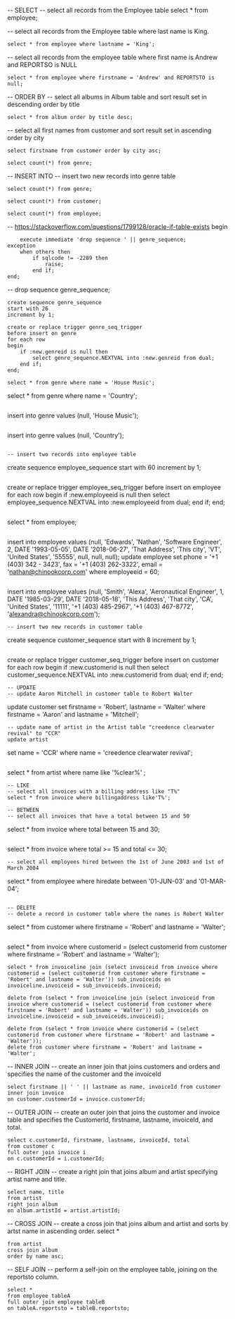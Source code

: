 -- SELECT
-- select all records from the Employee table
select * from employee;

-- select all records from the Employee table where last name is King.
```
select * from employee where lastname = 'King';
```

-- select all records from the employee table where first name is Andrew and REPORTSO is NULL
```
select * from employee where firstname = 'Andrew' and REPORTSTO is null;
```

-- ORDER BY
-- select all albums in Album table and sort result set in descending order by title
```
select * from album order by title desc;
```
-- select all first names from customer and sort result set in ascending order by city
```
select firstname from customer order by city asc;
```

```
select count(*) from genre;
```

-- INSERT INTO
-- insert two new records into genre table

```
select count(*) from genre;
```
```
select count(*) from customer;
```
```
select count(*) from employee;
```

-- https://stackoverflow.com/questions/1799128/oracle-if-table-exists
begin
```
    execute immediate 'drop sequence ' || genre_sequence;
exception
    when others then
        if sqlcode != -2289 then
            raise;
        end if;
end;
```

-- drop sequence genre_sequence;
```
create sequence genre_sequence
start with 26
increment by 1;
```
```
create or replace trigger genre_seq_trigger
before insert on genre
for each row
begin
    if :new.genreid is null then
        select genre_sequence.NEXTVAL into :new.genreid from dual;
    end if;
end;
```
```
select * from genre where name = 'House Music';
```
select * from genre where name = 'Country';
```
```
insert into genre values (null, 'House Music');
```
```
insert into genre values (null, 'Country');
```

-- insert two records into employee table
```
create sequence employee_sequence
start with 60
increment by 1;
```
```
create or replace trigger employee_seq_trigger
before insert on employee
for each row
begin 
    if :new.employeeid is null then
    select employee_sequence.NEXTVAL into :new.employeeid from dual;
    end if;
end;
```
```
select * from employee;
```
```
insert into employee
values (null, 'Edwards', 'Nathan', 'Software Engineer', 2, DATE '1993-05-05', DATE '2018-06-27', 'That Address', 'This city', 'VT', 'United States', '55555', null, null, null);
update employee
set phone = '+1 (403) 342 - 3423', fax = '+1 (403) 262-3322', email = 'nathan@chinookcorp.com'
where employeeid = 60;
```
```
insert into employee
values (null, 'Smith', 'Alexa', 'Aeronautical Engineer', 1, DATE '1985-03-29', DATE '2018-05-18', 'This Address', 'That city', 'CA', 'United States', '11111', '+1 (403) 485-2967', '+1 (403) 467-8772', 'alexandra@chinookcorp.com');
```
-- insert two new records in customer table
```
create sequence customer_sequence
start with 8
increment by 1;
```
```
create or replace trigger customer_seq_trigger
before insert on customer
for each row
begin
    if :new.customerid is null then
    select customer_sequence.NEXTVAL into :new.customerid from dual;
    end if;
end;
```
-- UPDATE
-- update Aaron Mitchell in customer table to Robert Walter
```
update customer
set firstname = 'Robert', lastname = 'Walter'
where firstname = 'Aaron' and lastname = 'Mitchell';
```
-- update name of artist in the Artist table "creedence clearwater revival" to "CCR"
update artist
```
set name = 'CCR'
where name = 'creedence clearwater revival';
```
```
select * from artist where name like '%clear%' ;
```
-- LIKE
-- select all invoices with a billing address like "T%"
select * from invoice where billingaddress like'T%';

-- BETWEEN
-- select all invoices that have a total between 15 and 50
```
select * from invoice where total between 15 and 30;
```
```
select * from invoice where total >= 15 and total <= 30;
```
-- select all employees hired between the 1st of June 2003 and 1st of March 2004
```
select * from employee where hiredate between '01-JUN-03' and '01-MAR-04';
```

-- DELETE
-- delete a record in customer table where the names is Robert Walter 
```
select * from customer where firstname = 'Robert' and lastname = 'Walter';
```
```
select * from invoice where customerid = (select customerid from customer where firstname = 'Robert' and lastname = 'Walter');
```
select * from invoiceline join (select invoiceid from invoice where customerid = (select customerid from customer where firstname = 'Robert' and lastname = 'Walter')) sub_invoiceids on invoiceline.invoiceid = sub_invoiceids.invoiceid;
```
```
delete from (select * from invoiceline join (select invoiceid from invoice where customerid = (select customerid from customer where firstname = 'Robert' and lastname = 'Walter')) sub_invoiceids on invoiceline.invoiceid = sub_invoiceids.invoiceid);
```
```
delete from (select * from invoice where customerid = (select customerid from customer where firstname = 'Robert' and lastname = 'Walter'));
delete from customer where firstname = 'Robert' and lastname = 'Walter';
```

-- INNER JOIN
-- create an inner join that joins customers and orders and specifies the name of the customer and the invoiceId
```
select firstname || ' ' || lastname as name, invoiceId from customer
inner join invoice
on customer.customerId = invoice.customerId;
```

-- OUTER JOIN
-- create an outer join that joins the customer and invoice table and specifies the CustomerId, firstname, lastname, invoiceId, and total.
```
select c.customerId, firstname, lastname, invoiceId, total
from customer c
full outer join invoice i
on c.customerId = i.customerId;
```

-- RIGHT JOIN
-- create a right join that joins album and artist specifying artist name and title.
```
select name, title
from artist
right join album
on album.artistId = artist.artistId;
```

-- CROSS JOIN
-- create a cross join that joins album and artist and sorts by artst name in ascending order.
select *
```
from artist
cross join album
order by name asc;
```

-- SELF JOIN
-- perform a self-join on the employee table, joining on the reportsto column.
```
select *
from employee tableA
full outer join employee tableB
on tableA.reportsto = tableB.reportsto;
```